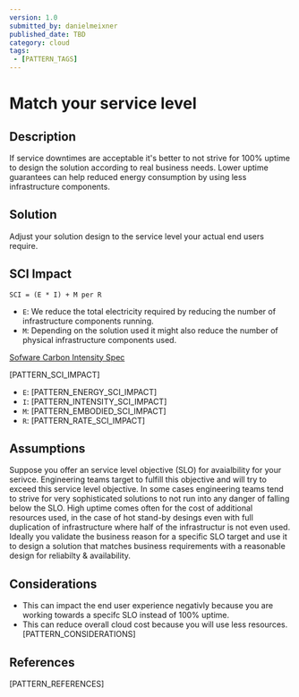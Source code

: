 ```yaml
---
version: 1.0
submitted_by: danielmeixner
published_date: TBD
category: cloud
tags: 
 - [PATTERN_TAGS]
---
```


# Match your service level

## Description

If service downtimes are acceptable it's better to not strive for 100% uptime to design the solution according to real business needs. Lower uptime guarantees can help reduced energy consumption by using less infrastructure components.

## Solution

Adjust your solution design to the service level your actual end users require.

## SCI Impact

`SCI = (E * I) + M per R`  

- `E`: We reduce the total electricity required by reducing the number of infrastructure components running.
- `M`: Depending on the solution used it might also reduce the number of physical infrastructure components used.


[Sofware Carbon Intensity Spec](https://github.com/Green-Software-Foundation/software_carbon_intensity)

[PATTERN_SCI_IMPACT]

- `E`: [PATTERN_ENERGY_SCI_IMPACT]
- `I`: [PATTERN_INTENSITY_SCI_IMPACT]
- `M`: [PATTERN_EMBODIED_SCI_IMPACT]
- `R`: [PATTERN_RATE_SCI_IMPACT]

## Assumptions

Suppose you offer an service level objective (SLO) for avaialbility for your serivce. Engineering teams target to fulfill this objective and will try to exceed this service level objective. In some cases engineering teams tend to strive for very sophisticated solutions to not run into any danger of falling below the SLO.
High uptime comes often for the cost of additional resources used, in the case of hot stand-by desings even with full duplication of infrastructure where half of the infrastructur is not even used.
Ideally you validate the business reason for a specific SLO target and use it to design a solution that matches business requirements with a reasonable design for reliabilty & availability.

## Considerations
- This can impact the end user experience negativly because you are working towards a specifc SLO instead of 100% uptime.
- This can reduce overall cloud cost because you will use less resources.
[PATTERN_CONSIDERATIONS]

## References

[PATTERN_REFERENCES]